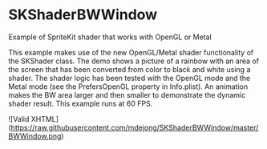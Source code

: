 # SKShaderBWWindow
Example of SpriteKit shader that works with OpenGL or Metal

This example makes use of the new OpenGL/Metal shader functionality of the SKShader class. The demo shows a picture of a rainbow with an area of the screen that has been converted from color to black and white using a shader. The shader logic has been tested with the OpenGL mode and the Metal mode (see the PrefersOpenGL property in Info.plist). An animation makes the BW area larger and then smaller to demonstrate the dynamic shader result. This example runs at 60 FPS.

![Valid XHTML] (https://raw.githubusercontent.com/mdejong/SKShaderBWWindow/master/BWWindow.png)
